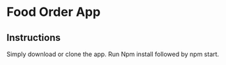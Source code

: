# Food Order App

## Instructions

Simply download or clone the app. Run Npm install followed by npm start.